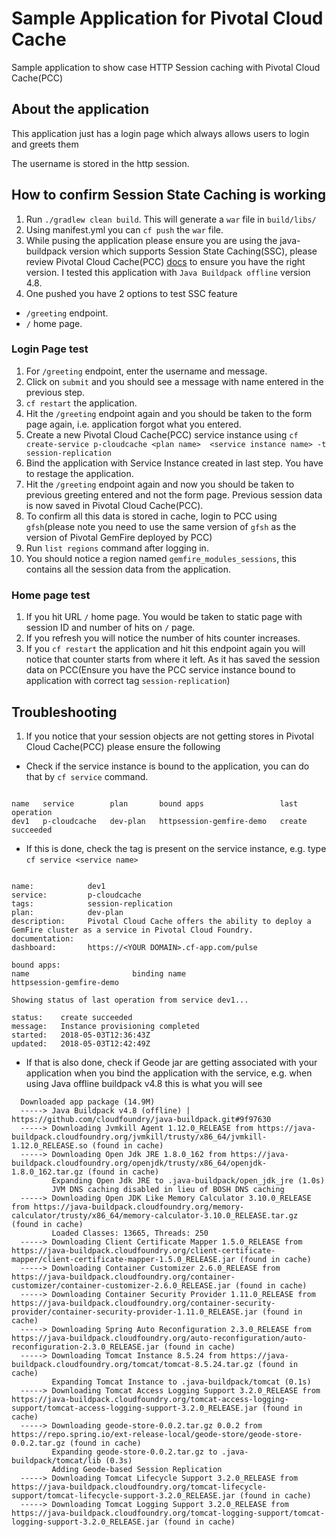 # Sample Application for Pivotal Cloud Cache
Sample application to show case HTTP Session caching with Pivotal Cloud Cache(PCC)

## About the application
This application just has a login page which always allows users to login and greets them

The username is stored in the http session.

## How to confirm Session State Caching is working


1. Run `./gradlew clean build`. This will generate a `war`
file in `build/libs/`
1. Using manifest.yml you can `cf push` the `war` file.
1. While pusing the application please ensure you are 
using the java-buildpack version which supports Session State Caching(SSC), please
review Pivotal Cloud Cache(PCC) [docs](https://docs.pivotal.io/p-cloud-cache/1-3/developer.html#ssc) to ensure you have 
the right version. I tested this application with `Java Buildpack offline` version 4.8.
1. One pushed you have 2 options to test SSC feature
 - `/greeting` endpoint.
 - `/` home page.
 
### Login Page test
1. For `/greeting` endpoint, enter the username and message.
1. Click on `submit` and you should see a message with name
entered in the previous step.
1. `cf restart` the application.
1. Hit the `/greeting` endpoint again and you should be taken to the form page again, i.e. application forgot what you 
entered. 
1. Create a new Pivotal Cloud Cache(PCC) service instance using `cf create-service p-cloudcache <plan name> 
<service instance name> -t session-replication`
1. Bind the application with Service Instance created in last step. You have to restage the application.
1. Hit the `/greeting` endpoint again and now you should be taken to previous greeting entered and not the form page. 
Previous session data is now saved in Pivotal Cloud Cache(PCC).
1. To confirm all this data is stored in cache, login to PCC using `gfsh`(please note you need to use the same version 
of `gfsh` as the version of Pivotal GemFire deployed by PCC)
1. Run `list regions` command after logging in.
1. You should notice a region named `gemfire_modules_sessions`, this contains all the session data from the application.

### Home page test

1. If you hit URL `/` home page. You would be taken to static page with session ID and number of hits on `/` page.
1. If you refresh you will notice the number of hits counter increases.
1. If you `cf restart` the application and hit this endpoint again you will notice that counter starts from where it 
left. As it has saved the session data on PCC(Ensure you have the PCC service instance bound to application with correct
tag `session-replication`) 


## Troubleshooting
1. If you notice that your session objects are not getting stores in Pivotal Cloud Cache(PCC) please ensure the following
 - Check if the service instance is bound to the application, you can do that by `cf service` command.
 
 ```
 
 name   service        plan       bound apps                 last operation
 dev1   p-cloudcache   dev-plan   httpsession-gemfire-demo   create succeeded
 ```

 - If this is done, check the tag is present on the service instance, e.g. type `cf service <service name>`

 ```
 
name:            dev1
service:         p-cloudcache
tags:            session-replication
plan:            dev-plan
description:     Pivotal Cloud Cache offers the ability to deploy a GemFire cluster as a service in Pivotal Cloud Foundry.
documentation:
dashboard:       https://<YOUR DOMAIN>.cf-app.com/pulse

bound apps:
name                       binding name
httpsession-gemfire-demo

Showing status of last operation from service dev1...

status:    create succeeded
message:   Instance provisioning completed
started:   2018-05-03T12:36:43Z
updated:   2018-05-03T12:42:49Z
 ```
 - If that is also done, check if Geode jar are getting associated with your application when you bind the application 
 with the service, e.g. when using Java offline buildpack v4.8 this is what you will see 
 ```$xslt
   Downloaded app package (14.9M)
   -----> Java Buildpack v4.8 (offline) | https://github.com/cloudfoundry/java-buildpack.git#9f97630
   -----> Downloading Jvmkill Agent 1.12.0_RELEASE from https://java-buildpack.cloudfoundry.org/jvmkill/trusty/x86_64/jvmkill-1.12.0_RELEASE.so (found in cache)
   -----> Downloading Open Jdk JRE 1.8.0_162 from https://java-buildpack.cloudfoundry.org/openjdk/trusty/x86_64/openjdk-1.8.0_162.tar.gz (found in cache)
          Expanding Open Jdk JRE to .java-buildpack/open_jdk_jre (1.0s)
          JVM DNS caching disabled in lieu of BOSH DNS caching
   -----> Downloading Open JDK Like Memory Calculator 3.10.0_RELEASE from https://java-buildpack.cloudfoundry.org/memory-calculator/trusty/x86_64/memory-calculator-3.10.0_RELEASE.tar.gz (found in cache)
          Loaded Classes: 13665, Threads: 250
   -----> Downloading Client Certificate Mapper 1.5.0_RELEASE from https://java-buildpack.cloudfoundry.org/client-certificate-mapper/client-certificate-mapper-1.5.0_RELEASE.jar (found in cache)
   -----> Downloading Container Customizer 2.6.0_RELEASE from https://java-buildpack.cloudfoundry.org/container-customizer/container-customizer-2.6.0_RELEASE.jar (found in cache)
   -----> Downloading Container Security Provider 1.11.0_RELEASE from https://java-buildpack.cloudfoundry.org/container-security-provider/container-security-provider-1.11.0_RELEASE.jar (found in cache)
   -----> Downloading Spring Auto Reconfiguration 2.3.0_RELEASE from https://java-buildpack.cloudfoundry.org/auto-reconfiguration/auto-reconfiguration-2.3.0_RELEASE.jar (found in cache)
   -----> Downloading Tomcat Instance 8.5.24 from https://java-buildpack.cloudfoundry.org/tomcat/tomcat-8.5.24.tar.gz (found in cache)
          Expanding Tomcat Instance to .java-buildpack/tomcat (0.1s)
   -----> Downloading Tomcat Access Logging Support 3.2.0_RELEASE from https://java-buildpack.cloudfoundry.org/tomcat-access-logging-support/tomcat-access-logging-support-3.2.0_RELEASE.jar (found in cache)
   -----> Downloading geode-store-0.0.2.tar.gz 0.0.2 from https://repo.spring.io/ext-release-local/geode-store/geode-store-0.0.2.tar.gz (found in cache)
          Expanding geode-store-0.0.2.tar.gz to .java-buildpack/tomcat/lib (0.3s)
          Adding Geode-based Session Replication
   -----> Downloading Tomcat Lifecycle Support 3.2.0_RELEASE from https://java-buildpack.cloudfoundry.org/tomcat-lifecycle-support/tomcat-lifecycle-support-3.2.0_RELEASE.jar (found in cache)
   -----> Downloading Tomcat Logging Support 3.2.0_RELEASE from https://java-buildpack.cloudfoundry.org/tomcat-logging-support/tomcat-logging-support-3.2.0_RELEASE.jar (found in cache)
```
